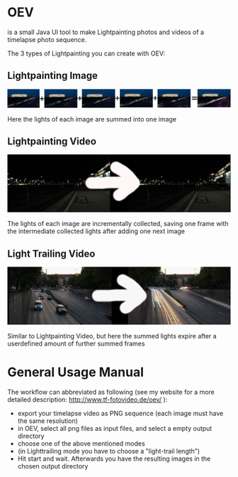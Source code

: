 # OEV
is a small Java UI tool to make Lightpainting photos and videos of a timelapse photo sequence.

The 3 types of Lightpainting you can create with OEV:

## Lightpainting Image

![Lightpainting Image sample](/docs_resources/Head_sample.png)

Here the lights of each image are summed into one image

## Lightpainting Video

![Lightpainting video sample](/docs_resources/vidSample.GIF)

The lights of each image are incrementally collected, saving one frame with the intermediate collected lights after
adding one next image

## Light Trailing Video

![Lightpainting video sample](/docs_resources/vidSpecSample.GIF)

Similar to Lightpainting Video, but here the summed lights expire after a userdefined amount of further summed frames

# General Usage Manual

The workflow can abbreviated as following (see my website for a more detailed description: http://www.tf-fotovideo.de/oev/ ):

- export your timelapse video as PNG sequence (each image must have the same resolution)
- in OEV, select all png files as input files, and select a empty output directory
- choose one of the above mentioned modes 
- (in Lighttrailing mode you have to choose a "light-trail length")
- Hit start and wait. Afterwards you have the resulting images in the chosen output directory


